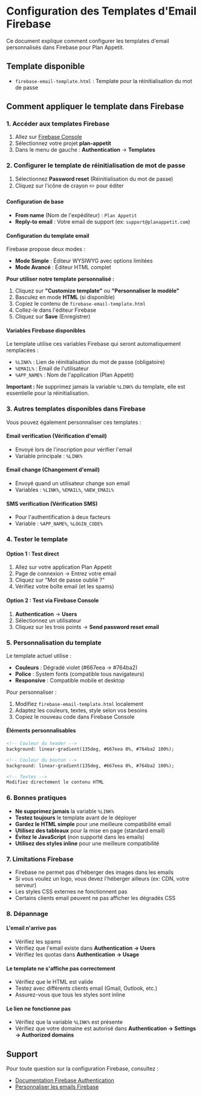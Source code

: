 # Configuration des Templates d'Email Firebase

Ce document explique comment configurer les templates d'email personnalisés dans Firebase pour Plan Appetit.

## Template disponible

- `firebase-email-template.html` : Template pour la réinitialisation du mot de passe

## Comment appliquer le template dans Firebase

### 1. Accéder aux templates Firebase

1. Allez sur [Firebase Console](https://console.firebase.google.com)
2. Sélectionnez votre projet **plan-appetit**
3. Dans le menu de gauche : **Authentication** → **Templates**

### 2. Configurer le template de réinitialisation de mot de passe

1. Sélectionnez **Password reset** (Réinitialisation du mot de passe)
2. Cliquez sur l'icône de crayon ✏️ pour éditer

#### Configuration de base

- **From name** (Nom de l'expéditeur) : `Plan Appetit`
- **Reply-to email** : Votre email de support (ex: `support@planappetit.com`)

#### Configuration du template email

Firebase propose deux modes :
- **Mode Simple** : Éditeur WYSIWYG avec options limitées
- **Mode Avancé** : Éditeur HTML complet

**Pour utiliser notre template personnalisé :**

1. Cliquez sur **"Customize template"** ou **"Personnaliser le modèle"**
2. Basculez en mode **HTML** (si disponible)
3. Copiez le contenu de `firebase-email-template.html`
4. Collez-le dans l'éditeur Firebase
5. Cliquez sur **Save** (Enregistrer)

#### Variables Firebase disponibles

Le template utilise ces variables Firebase qui seront automatiquement remplacées :

- `%LINK%` : Lien de réinitialisation du mot de passe (obligatoire)
- `%EMAIL%` : Email de l'utilisateur
- `%APP_NAME%` : Nom de l'application (Plan Appetit)

**Important :** Ne supprimez jamais la variable `%LINK%` du template, elle est essentielle pour la réinitialisation.

### 3. Autres templates disponibles dans Firebase

Vous pouvez également personnaliser ces templates :

#### Email verification (Vérification d'email)
- Envoyé lors de l'inscription pour vérifier l'email
- Variable principale : `%LINK%`

#### Email change (Changement d'email)
- Envoyé quand un utilisateur change son email
- Variables : `%LINK%`, `%EMAIL%`, `%NEW_EMAIL%`

#### SMS verification (Vérification SMS)
- Pour l'authentification à deux facteurs
- Variable : `%APP_NAME%`, `%LOGIN_CODE%`

### 4. Tester le template

#### Option 1 : Test direct
1. Allez sur votre application Plan Appetit
2. Page de connexion → Entrez votre email
3. Cliquez sur "Mot de passe oublié ?"
4. Vérifiez votre boîte email (et les spams)

#### Option 2 : Test via Firebase Console
1. **Authentication** → **Users**
2. Sélectionnez un utilisateur
3. Cliquez sur les trois points → **Send password reset email**

### 5. Personnalisation du template

Le template actuel utilise :
- **Couleurs** : Dégradé violet (#667eea → #764ba2)
- **Police** : System fonts (compatible tous navigateurs)
- **Responsive** : Compatible mobile et desktop

Pour personnaliser :
1. Modifiez `firebase-email-template.html` localement
2. Adaptez les couleurs, textes, style selon vos besoins
3. Copiez le nouveau code dans Firebase Console

#### Éléments personnalisables

```html
<!-- Couleur du header -->
background: linear-gradient(135deg, #667eea 0%, #764ba2 100%);

<!-- Couleur du bouton -->
background: linear-gradient(135deg, #667eea 0%, #764ba2 100%);

<!-- Textes -->
Modifiez directement le contenu HTML
```

### 6. Bonnes pratiques

- **Ne supprimez jamais** la variable `%LINK%`
- **Testez toujours** le template avant de le déployer
- **Gardez le HTML simple** pour une meilleure compatibilité email
- **Utilisez des tableaux** pour la mise en page (standard email)
- **Évitez le JavaScript** (non supporté dans les emails)
- **Utilisez des styles inline** pour une meilleure compatibilité

### 7. Limitations Firebase

- Firebase ne permet pas d'héberger des images dans les emails
- Si vous voulez un logo, vous devez l'héberger ailleurs (ex: CDN, votre serveur)
- Les styles CSS externes ne fonctionnent pas
- Certains clients email peuvent ne pas afficher les dégradés CSS

### 8. Dépannage

#### L'email n'arrive pas
- Vérifiez les spams
- Vérifiez que l'email existe dans **Authentication → Users**
- Vérifiez les quotas dans **Authentication → Usage**

#### Le template ne s'affiche pas correctement
- Vérifiez que le HTML est valide
- Testez avec différents clients email (Gmail, Outlook, etc.)
- Assurez-vous que tous les styles sont inline

#### Le lien ne fonctionne pas
- Vérifiez que la variable `%LINK%` est présente
- Vérifiez que votre domaine est autorisé dans **Authentication → Settings → Authorized domains**

## Support

Pour toute question sur la configuration Firebase, consultez :
- [Documentation Firebase Authentication](https://firebase.google.com/docs/auth)
- [Personnaliser les emails Firebase](https://firebase.google.com/docs/auth/custom-email-handler)

